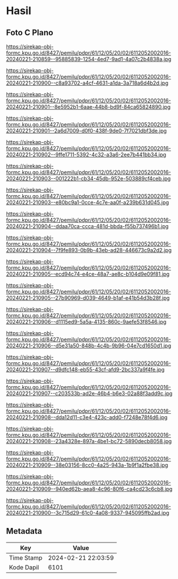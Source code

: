 # Hasil

## Foto C Plano

https://sirekap-obj-formc.kpu.go.id/8427/pemilu/pdpr/61/12/05/20/02/6112052002016-20240221-210859--95885839-1254-4ed7-9ad1-4a07c2b4838a.jpg

https://sirekap-obj-formc.kpu.go.id/8427/pemilu/pdpr/61/12/05/20/02/6112052002016-20240221-210900--c8a93702-a4cf-4631-a1da-3a718a6d4b2d.jpg

https://sirekap-obj-formc.kpu.go.id/8427/pemilu/pdpr/61/12/05/20/02/6112052002016-20240221-210901--8e5952b1-6aae-44b8-bd9f-84ca65824890.jpg

https://sirekap-obj-formc.kpu.go.id/8427/pemilu/pdpr/61/12/05/20/02/6112052002016-20240221-210901--2a6d7009-d0f0-438f-9de0-7f7021dbf3de.jpg

https://sirekap-obj-formc.kpu.go.id/8427/pemilu/pdpr/61/12/05/20/02/6112052002016-20240221-210902--9ffe1711-5392-4c32-a3a6-2ee7b441bb34.jpg

https://sirekap-obj-formc.kpu.go.id/8427/pemilu/pdpr/61/12/05/20/02/6112052002016-20240221-210903--001222b1-cb34-45db-952e-503889cf4ceb.jpg

https://sirekap-obj-formc.kpu.go.id/8427/pemilu/pdpr/61/12/05/20/02/6112052002016-20240221-210903--e80bc9a1-0cce-4c7e-aa0f-a239b631d045.jpg

https://sirekap-obj-formc.kpu.go.id/8427/pemilu/pdpr/61/12/05/20/02/6112052002016-20240221-210904--ddaa70ca-ccca-481d-bbda-f55b737496b1.jpg

https://sirekap-obj-formc.kpu.go.id/8427/pemilu/pdpr/61/12/05/20/02/6112052002016-20240221-210904--7f9fe893-0b9b-43eb-ad28-446673c9a2d2.jpg

https://sirekap-obj-formc.kpu.go.id/8427/pemilu/pdpr/61/12/05/20/02/6112052002016-20240221-210905--ecd94c74-e4ce-48a7-ae8c-b104d9e09f81.jpg

https://sirekap-obj-formc.kpu.go.id/8427/pemilu/pdpr/61/12/05/20/02/6112052002016-20240221-210905--27b90969-d039-4649-b1af-e41b54d3b28f.jpg

https://sirekap-obj-formc.kpu.go.id/8427/pemilu/pdpr/61/12/05/20/02/6112052002016-20240221-210906--d1115ed9-5a5a-4135-860c-9aefe53f8546.jpg

https://sirekap-obj-formc.kpu.go.id/8427/pemilu/pdpr/61/12/05/20/02/6112052002016-20240221-210906--d5e31a50-848b-4c4b-9b96-04e7cd1650d1.jpg

https://sirekap-obj-formc.kpu.go.id/8427/pemilu/pdpr/61/12/05/20/02/6112052002016-20240221-210907--d9dfc148-eb55-43cf-afd9-2bc337a9f4fe.jpg

https://sirekap-obj-formc.kpu.go.id/8427/pemilu/pdpr/61/12/05/20/02/6112052002016-20240221-210907--c203533b-ad2e-46b4-b6e3-02a88f3add9c.jpg

https://sirekap-obj-formc.kpu.go.id/8427/pemilu/pdpr/61/12/05/20/02/6112052002016-20240221-210908--dda12d11-c3e4-423c-add0-f7248e78f4d6.jpg

https://sirekap-obj-formc.kpu.go.id/8427/pemilu/pdpr/61/12/05/20/02/6112052002016-20240221-210908--23a4328e-897a-4be1-bc72-5890decb8058.jpg

https://sirekap-obj-formc.kpu.go.id/8427/pemilu/pdpr/61/12/05/20/02/6112052002016-20240221-210909--38e03156-8cc0-4a25-943a-1b9f1a2fbe38.jpg

https://sirekap-obj-formc.kpu.go.id/8427/pemilu/pdpr/61/12/05/20/02/6112052002016-20240221-210909--940ed62b-aea8-4c96-80f6-ca4cd23c6cb8.jpg

https://sirekap-obj-formc.kpu.go.id/8427/pemilu/pdpr/61/12/05/20/02/6112052002016-20240221-210900--3c715d29-61c0-4a08-9337-945095ffb2ad.jpg


## Metadata

| Key        | Value               |
| ---------- | ------------------- |
| Time Stamp | 2024-02-21 22:03:59 |
| Kode Dapil | 6101                |



